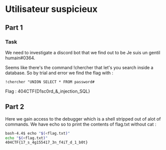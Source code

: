 
# Utilisateur suspicieux 

## Part 1

### Task

We need to investigate a discord bot that we find out to be Je suis un gentil humain#0364.

Seems like there's the command !chercher that let's you search inside a database. So by trial and error we find the flag with :
``` 
!chercher "UNION SELECT * FROM password#
```
Flag : 404CTF{D1sc0rd_&_injection_SQL}

## Part 2 

Here we gain access to the debugger which is a shell stripped out of alot of commands. We have echo so to print the contents of flag.txt without cat : 
```sh 
bash-4.4$ echo "$(<flag.txt)"
echo "$(<flag.txt)"
404CTF{17_s_4g155417_3n_f4iT_d_1_b0t}
```